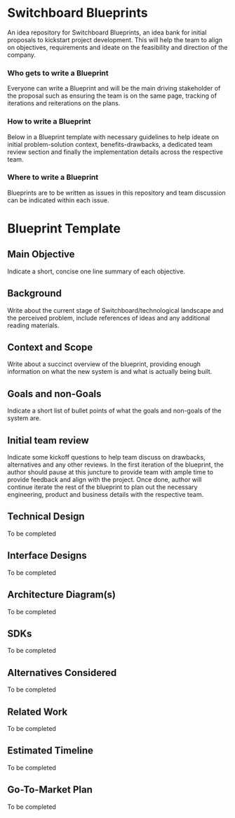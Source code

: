 # Switchboard Blueprints
An idea repository for Switchboard Blueprints, an idea bank for 
initial proposals to kickstart project development. This will 
help the team to align on objectives, requirements and ideate on 
the feasibility and direction of the company.

### Who gets to write a Blueprint
Everyone can write a Blueprint and will be the main driving 
stakeholder of the proposal such as ensuring the team is on 
the same page, tracking of iterations and reiterations on the 
plans.

### How to write a Blueprint
Below in a Blueprint template with necessary guidelines to help 
ideate on initial problem-solution context, benefits-drawbacks, 
a dedicated team review section and finally the implementation 
details across the respective team.

### Where to write a Blueprint
Blueprints are to be written as issues in this repository and 
team discussion can be indicated within each issue.

# Blueprint Template

## Main Objective
Indicate a short, concise one line summary of each objective.

## Background
Write about the current stage of Switchboard/technological 
landscape and the perceived problem, include references of 
ideas and any additional reading materials.

## Context and Scope
Write about a succinct overview of the blueprint, providing
enough information on what the new system is and what is actually
being built.

## Goals and non-Goals
Indicate a short list of bullet points of what the goals and
non-goals of the system are.

## Initial team review
Indicate some kickoff questions to help team discuss on drawbacks,
alternatives and any other reviews. In the first iteration of the
blueprint, the author should pause at this juncture to provide team
with ample time to provide feedback and align with the project.
Once done, author will continue iterate the rest of the blueprint
to plan out the necessary engineering, product and business details
with the respective team.

## Technical Design
To be completed

## Interface Designs
To be completed

## Architecture Diagram(s)
To be completed

## SDKs
To be completed

## Alternatives Considered
To be completed

## Related Work
To be completed

## Estimated Timeline
To be completed

## Go-To-Market Plan
To be completed
